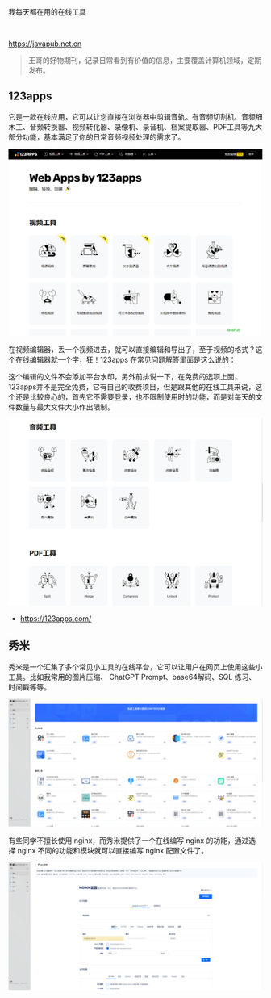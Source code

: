 <!--
 * @Author: JavaPub
 * @Date: 2024-02-27 23:14:33
 * @LastEditors: your name
 * @LastEditTime: 2024-02-29 20:59:51
 * @Description: Here is the JavaPub code base. Search JavaPub on the whole web.
 * @FilePath: \JavaPub-Blog\docs\posts\tools\好物期刊#1：在线工具.md

 https://github.com/bestxtools/awesome-toolbox-chinese
-->

我每天都在用的在线工具

![]()

https://javapub.net.cn

> 王哥的好物期刊，记录日常看到有价值的信息，主要覆盖计算机领域，定期发布。

## 123apps

它是一款在线应用，它可以让您直接在浏览器中剪辑音轨。有音频切割机、音频细木工、音频转换器、视频转化器、录像机、录音机、档案提取器、PDF工具等九大部分功能，基本满足了你的日常音频视频处理的需求了。

![alt text](image.png)

在视频编辑器，丢一个视频进去，就可以直接编辑和导出了，至于视频的格式？这个在线编辑器就一个字，狂！123apps 在常见问题解答里面是这么说的：

这个编辑的文件不会添加平台水印，另外前排说一下，在免费的选项上面，123apps并不是完全免费，它有自己的收费项目，但是跟其他的在线工具来说，这个还是比较良心的，首先它不需要登录，也不限制使用时的功能，而是对每天的文件数量与最大文件大小作出限制。

![alt text](image-1.png)

- https://123apps.com/


## 秀米

秀米是一个汇集了多个常见小工具的在线平台，它可以让用户在网页上使用这些小工具。比如我常用的图片压缩、 ChatGPT Prompt、base64解码、SQL 练习、时间戳等等。

![alt text](image-2.png)

有些同学不擅长使用 nginx，而秀米提供了一个在线编写 nginx 的功能，通过选择 nginx 不同的功能和模块就可以直接编写 nginx 配置文件了。

![alt text](image-3.png)

